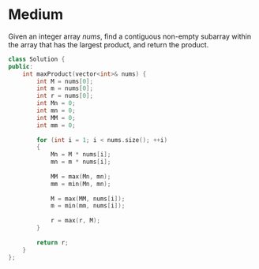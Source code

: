 # Medium

Given an integer array $nums$, find a contiguous non-empty subarray within the array that has the largest product, and return the product.

```cpp
class Solution {
public:
    int maxProduct(vector<int>& nums) {
        int M = nums[0];
        int m = nums[0];
        int r = nums[0];
        int Mn = 0;
        int mn = 0;
        int MM = 0;
        int mm = 0;
        
        for (int i = 1; i < nums.size(); ++i)
        {
            Mn = M * nums[i];
            mn = m * nums[i];
            
            MM = max(Mn, mn);
            mm = min(Mn, mn);
            
            M = max(MM, nums[i]);
            m = min(mm, nums[i]);
            
            r = max(r, M);
        }
        
        return r;
    }
};
```
